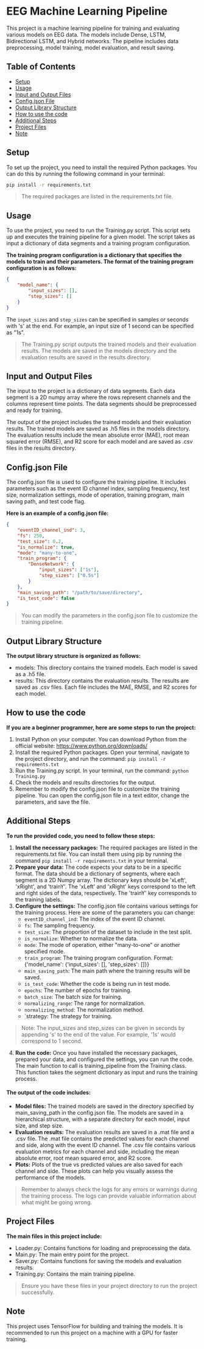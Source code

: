 # EEG Machine Learning Pipeline

This project is a machine learning pipeline for training and evaluating various models on EEG data. The models include Dense, LSTM, Bidirectional LSTM, and Hybrid networks. The pipeline includes data preprocessing, model training, model evaluation, and result saving.

## Table of Contents

- [Setup](#setup)
- [Usage](#usage)
- [Input and Output Files](#input-and-output-files)
- [Config.json File](#configjson-file)
- [Output Library Structure](#output-library-structure)
- [How to use the code](#how-to-use-the-code)
- [Additional Steps](#additional-steps)
- [Project Files](#project-files)
- [Note](#note)

## Setup

To set up the project, you need to install the required Python packages. You can do this by running the following command in your terminal:

```bash
pip install -r requirements.txt
```

> The required packages are listed in the requirements.txt file.

## Usage

To use the project, you need to run the Training.py script. This script sets up and executes the training pipeline for a given model. The script takes as input a dictionary of data segments and a training program configuration.

**The training program configuration is a dictionary that specifies the models to train and their parameters. The format of the training program configuration is as follows:**

```json
{
    "model_name": {
        "input_sizes": [],
        "step_sizes": []
    }
}
```

The `input_sizes` and `step_sizes` can be specified in samples or seconds with 's' at the end. For example, an input size of 1 second can be specified as "1s".

> The Training.py script outputs the trained models and their evaluation results. The models are saved in the models directory and the evaluation results are saved in the results directory.

## Input and Output Files

The input to the project is a dictionary of data segments. Each data segment is a 2D numpy array where the rows represent channels and the columns represent time points. The data segments should be preprocessed and ready for training.

The output of the project includes the trained models and their evaluation results. The trained models are saved as .h5 files in the models directory. The evaluation results include the mean absolute error (MAE), root mean squared error (RMSE), and R2 score for each model and are saved as .csv files in the results directory.

## Config.json File

The config.json file is used to configure the training pipeline. It includes parameters such as the event ID channel index, sampling frequency, test size, normalization settings, mode of operation, training program, main saving path, and test code flag.

**Here is an example of a config.json file:**

```json
{
    "eventID_channel_ind": 3,
    "fs": 250,
    "test_size": 0.2,
    "is_normalize": true,
    "mode": "many-to-one",
    "train_program": {
        "DenseNetwork": {
            "input_sizes": ["1s"],
            "step_sizes": ["0.5s"]
        }
    },
    "main_saving_path": "/path/to/save/directory",
    "is_test_code": false
}
```

> You can modify the parameters in the config.json file to customize the training pipeline.

## Output Library Structure

**The output library structure is organized as follows:**

- models: This directory contains the trained models. Each model is saved as a .h5 file.
- results: This directory contains the evaluation results. The results are saved as .csv files. Each file includes the MAE, RMSE, and R2 scores for each model.

## How to use the code

**If you are a beginner programmer, here are some steps to run the project:**

1. Install Python on your computer. You can download Python from the official website: https://www.python.org/downloads/
2. Install the required Python packages. Open your terminal, navigate to the project directory, and run the command: `pip install -r requirements.txt`
3. Run the Training.py script. In your terminal, run the command: `python Training.py`
4. Check the models and results directories for the output.
5. Remember to modify the config.json file to customize the training pipeline. You can open the config.json file in a text editor, change the parameters, and save the file.

## Additional Steps

**To run the provided code, you need to follow these steps:**

1. **Install the necessary packages:** The required packages are listed in the requirements.txt file. You can install them using pip by running the command `pip install -r requirements.txt` in your terminal.
2. **Prepare your data:** The code expects your data to be in a specific format. The data should be a dictionary of segments, where each segment is a 2D Numpy array. The dictionary keys should be 'xLeft', 'xRight', and 'trainY'. The 'xLeft' and 'xRight' keys correspond to the left and right sides of the data, respectively. The 'trainY' key corresponds to the training labels.
3. **Configure the settings:** The config.json file contains various settings for the training process. Here are some of the parameters you can change:
    - `eventID_channel_ind`: The index of the event ID channel.
    - `fs`: The sampling frequency.
    - `test_size`: The proportion of the dataset to include in the test split.
    - `is_normalize`: Whether to normalize the data.
    - `mode`: The mode of operation, either "many-to-one" or another specified mode.
    - `train_program`: The training program configuration. Format: {'model_name': {'input_sizes': [], 'step_sizes': []}}
    - `main_saving_path`: The main path where the training results will be saved.
    - `is_test_code`: Whether the code is being run in test mode.
    - `epochs`: The number of epochs for training.
    - `batch_size`: The batch size for training.
    - `normalizing_range`: The range for normalization.
    - `normalizing_method`: The normalization method.
    - `strategy: The strategy for training.
> Note: The input_sizes and step_sizes can be given in seconds by appending 's' to the end of the value. For example, '1s' would correspond to 1 second.

4. **Run the code:** Once you have installed the necessary packages, prepared your data, and configured the settings, you can run the code. The main function to call is training_pipeline from the Training class. This function takes the segment dictionary as input and runs the training process.

#### The output of the code includes:

- **Model files:** The trained models are saved in the directory specified by main_saving_path in the config.json file. The models are saved in a hierarchical structure, with a separate directory for each model, input size, and step size.
- **Evaluation results:** The evaluation results are saved in a .mat file and a .csv file. The .mat file contains the predicted values for each channel and side, along with the event ID channel. The .csv file contains various evaluation metrics for each channel and side, including the mean absolute error, root mean squared error, and R2 score.
- **Plots:** Plots of the true vs predicted values are also saved for each channel and side. These plots can help you visually assess the performance of the models.

> Remember to always check the logs for any errors or warnings during the training process. The logs can provide valuable information about what might be going wrong.

## Project Files

**The main files in this project include:**

- Loader.py: Contains functions for loading and preprocessing the data.
- Main.py: The main entry point for the project.
- Saver.py: Contains functions for saving the models and evaluation results.
- Training.py: Contains the main training pipeline.

> Ensure you have these files in your project directory to run the project successfully.

## Note

This project uses TensorFlow for building and training the models. It is recommended to run this project on a machine with a GPU for faster training.
